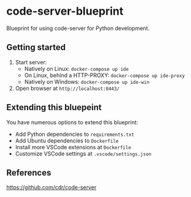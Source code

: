 # code-server-blueprint
Blueprint for using code-server for Python development.

## Getting started

1. Start server: 
    * Natively on Linux: ```docker-compose up ide```
    * On Linux, behind a HTTP-PROXY: ```docker-compose up ide-proxy```
    * Natively on Windows: ```docker-compose up ide-win```
3. Open browser at ```http://localhost:8443/```

## Extending this bluepeint

You have numerous options to extend this blueprint:

* Add Python dependencies to ```requirements.txt```
* Add Ubuntu dependencies to ```Dockerfile```
* Install more VSCode extensions at ```Dockerfile```
* Customize VSCode settings at ```.vscode/settings.json```

## References
https://github.com/cdr/code-server
